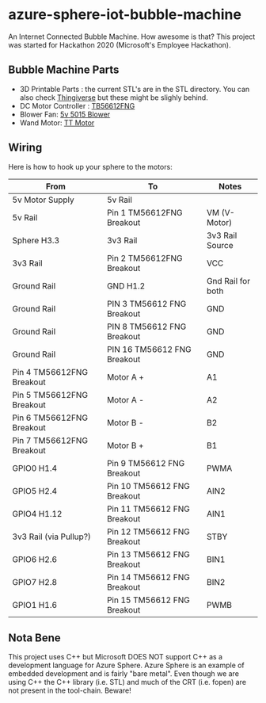# azure-sphere-iot-bubble-machine
An Internet Connected Bubble Machine.  How awesome is that? This project was started for Hackathon 2020 (Microsoft's
Employee Hackathon). 

## Bubble Machine Parts

* 3D Printable Parts : the current STL's are in the STL directory.  You can also check
  [Thingiverse](https://www.thingiverse.com/thing:4551737) but these might be slighly behind. 
* DC Motor Controller : [TB56612FNG](
  https://www.ebay.com/itm/Dual-Motor-Driver-TB6612FNG-TB6612-DC-Stepper-Motor-Controller-Module-Boad-G25/164154483962?ssPageName=STRK%3AMEBIDX%3AIT&_trksid=p2057872.m2749.l2649)
* Blower Fan: [5v 5015 Blower](https://www.ebay.com/itm/2-Pcs-5V-Gdstime-DC-5015-mm-Blower-Radial-Cooling-Fan-Hotend-Extruder-RepRap/162858598407?ssPageName=STRK%3AMEBIDX%3AIT&_trksid=p2057872.m2749.l2649 )
* Wand Motor: [TT Motor](https://www.adafruit.com/product/3777)

## Wiring

Here is how to hook up your sphere to the motors:

| From                          | To                          |    Notes                |
| ----                          | --                          | -----                   |
| 5v Motor Supply               | 5v Rail                     |                         |
| 5v Rail                       | Pin 1 TM56612FNG Breakout   | VM (V-Motor)            |
| Sphere H3.3                   | 3v3 Rail                    | 3v3 Rail Source         |
| 3v3 Rail                      | Pin 2 TM56612FNG Breakout   | VCC                     |
| Ground Rail                   | GND H1.2                    | Gnd Rail for both       |
| Ground Rail                   | PIN 3 TM56612 FNG Breakout  | GND                     |
| Ground Rail                   | PIN 8 TM56612 FNG Breakout  | GND                     |
| Ground Rail                   | PIN 16 TM56612 FNG Breakout | GND                     |
| Pin 4 TM56612FNG Breakout     | Motor A +                   | A1                      |
| Pin 5 TM56612FNG Breakout     | Motor A -                   | A2                      |
| Pin 6 TM56612FNG Breakout     | Motor B -                   | B2                      |
| Pin 7 TM56612FNG Breakout     | Motor B +                   | B1                      |
| GPIO0 H1.4                    | Pin 9 TM56612 FNG Breakout  | PWMA                    |
| GPIO5 H2.4                    | Pin 10 TM56612 FNG Breakout   | AIN2                  |
| GPIO4 H1.12                   | Pin 11 TM56612 FNG Breakout   | AIN1                  |
| 3v3 Rail (via Pullup?)        | Pin 12 TM56612 FNG Breakout   | STBY                  |
| GPIO6 H2.6                    | Pin 13 TM56612 FNG Breakout   | BIN1                  |
| GPIO7 H2.8                    | Pin 14 TM56612 FNG Breakout   | BIN2                  |
| GPIO1 H1.6                    | Pin 15 TM56612 FNG Breakout   | PWMB                  |


## Nota Bene
This project uses C++ but Microsoft DOES NOT support C++ as a development language for Azure Sphere.   Azure Sphere is
an example of embedded development and is fairly "bare metal".  Even though we are using C++
the C++ library (i.e. STL) and much of the CRT (i.e. fopen) are not present in the tool-chain.  Beware!
